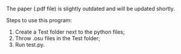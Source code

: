 The paper (.pdf file) is slightly outdated and will be updated shortly.

Steps to use this program:
1. Create a Test folder next to the python files;
2. Throw .osu files in the Test folder;
3. Run test.py.
